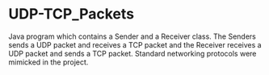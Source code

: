 # UDP-TCP_Packets
Java program which contains a Sender and a Receiver class. The Senders sends a UDP packet and receives a TCP packet and the Receiver receives a UDP packet and sends a TCP packet. Standard networking protocols were mimicked in the project.
